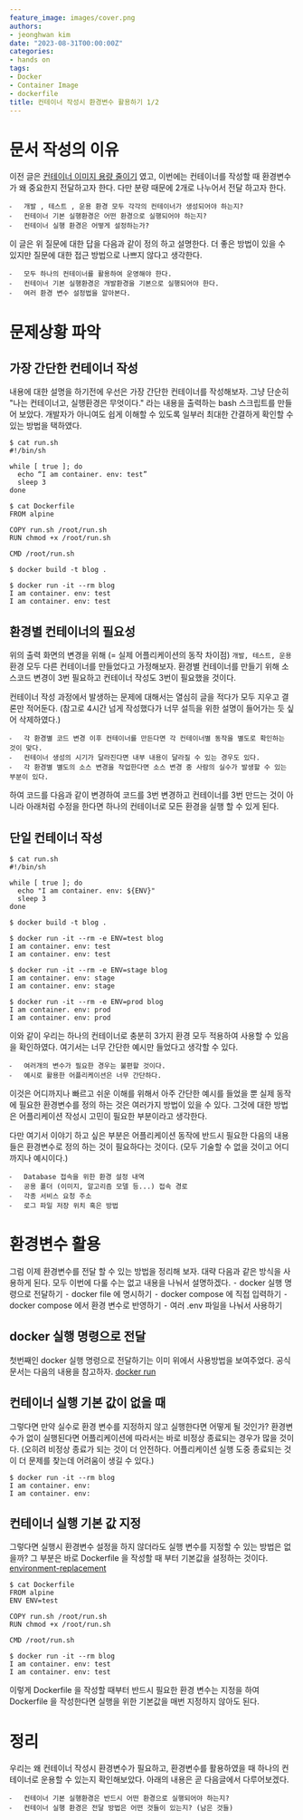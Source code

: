 ```yaml
---
feature_image: images/cover.png
authors:
- jeonghwan kim
date: "2023-08-31T00:00:00Z"
categories:
- hands on
tags:
- Docker
- Container Image
- dockerfile
title: 컨테이너 작성시 환경변수 활용하기 1/2
---
```


# 문서 작성의 이유

이전 글은 [컨테이너 이미지 용량 줄이기](https://tech.cloudmt.co.kr/2022/11/08/container-imagesize-diet/) 였고, 이번에는 컨테이너를 작성할 때 환경변수가 왜 중요한지 전달하고자 한다. 다만 분량 때문에 2개로 나누어서 전달 하고자 한다.

	⁃	개발 , 테스트 , 운용 환경 모두 각각의 컨테이너가 생성되어야 하는지?
	⁃	컨테이너 기본 실행환경은 어떤 환경으로 실행되어야 하는지?
	⁃	컨테이너 실행 환경은 어떻게 설정하는가?

이 글은 위 질문에 대한 답을 다음과 같이 정의 하고 설명한다. 더 좋은 방법이 있을 수 있지만 질문에 대한 접근 방법으로 나쁘지 않다고 생각한다.

	⁃	모두 하나의 컨테이너를 활용하여 운영해야 한다.
	⁃	컨테이너 기본 실행환경은 개발환경을 기본으로 실행되어야 한다.
	⁃	여러 환경 변수 설정법을 알아본다.

# 문제상황 파악

## 가장 간단한 컨테이너 작성

내용에 대한 설명을 하기전에 우선은 가장 간단한 컨테이너를 작성해보자. 그냥 단순히 "나는 컨테이너고, 실행환경은 무엇이다." 라는 내용을 출력하는 bash 스크립트를 만들어 보았다. 개발자가 아니여도 쉽게 이해할 수 있도록 일부러 최대한 간결하게 확인할 수 있는 방법을 택하였다.

```
$ cat run.sh
#!/bin/sh

while [ true ]; do
  echo “I am container. env: test”
  sleep 3
done

$ cat Dockerfile
FROM alpine

COPY run.sh /root/run.sh
RUN chmod +x /root/run.sh

CMD /root/run.sh

$ docker build -t blog .

$ docker run -it --rm blog
I am container. env: test
I am container. env: test
```

## 환경별 컨테이너의 필요성

위의 출력 화면의 변경을 위해 (= 실제 어플리케이션의 동작 차이점) `개발, 테스트, 운용` 환경 모두 다른 컨테이너를 만들었다고 가정해보자. 환경별 컨테이너를 만들기 위해 소스코드 변경이 3번 필요하고 컨테이너 작성도 3번이 필요했을 것이다.

컨테이너 작성 과정에서 발생하는 문제에 대해서는 열심히 글을 적다가 모두 지우고 결론만 적어둔다. (참고로 4시간 넘게 작성했다가 너무 설득을 위한 설명이 들어가는 듯 싶어 삭제하였다.)

	⁃	각 환경별 코드 변경 이후 컨테이너를 만든다면 각 컨테이너별 동작을 별도로 확인하는 것이 맞다.
	⁃	컨테이너 생성의 시기가 달라진다면 내부 내용이 달라질 수 있는 경우도 있다.
	⁃	각 환경별 별도의 소스 변경을 작업한다면 소스 변경 중 사람의 실수가 발생할 수 있는 부분이 있다.

하여 코드를 다음과 같이 변경하여 코드를 3번 변경하고 컨테이너를 3번 만드는 것이 아니라 아래처럼 수정을 한다면 하나의 컨테이너로 모든 환경을 실행 할 수 있게 된다.

## 단일 컨테이너 작성

```
$ cat run.sh
#!/bin/sh

while [ true ]; do
  echo "I am container. env: ${ENV}"
  sleep 3
done

$ docker build -t blog .

$ docker run -it --rm -e ENV=test blog
I am container. env: test
I am container. env: test

$ docker run -it --rm -e ENV=stage blog
I am container. env: stage
I am container. env: stage

$ docker run -it --rm -e ENV=prod blog
I am container. env: prod
I am container. env: prod
```

이와 같이 우리는 하나의 컨테이너로 충분히 3가지 환경 모두 적용하여 사용할 수 있음을 확인하였다. 여기서는 너무 간단한 예시만 들었다고 생각할 수 있다.

	⁃	여러개의 변수가 필요한 경우는 불편할 것이다.
	⁃	예시로 활용한 어플리케이션은 너무 간단하다.

이것은 어디까지나 빠르고 쉬운 이해를 위해서 아주 간단한 예시를 들었을 뿐 실제 동작에 필요한 환경변수를 정의 하는 것은 여러가지 방법이 있을 수 있다. 그것에 대한 방법은 어플리케이션 작성시 고민이 필요한 부분이라고 생각한다.

다만 여기서 이야기 하고 싶은 부분은 어플리케이션 동작에 반드시 필요한 다음의 내용들은 환경변수로 정의 하는 것이 필요하다는 것이다. (모두 기술할 수 없을 것이고 어디까지나 예시이다.)

	⁃	Database 접속을 위한 환경 설정 내역
	⁃	공용 폴더 (이미지, 알고리즘 모델 등...) 접속 경로
	⁃	각종 서비스 요청 주소
	⁃	로그 파일 저장 위치 혹은 방법

# 환경변수 활용

그럼 이제 환경변수를 전달 할 수 있는 방법을 정리해 보자. 대략 다음과 같은 방식을 사용하게 된다. 모두 이번에 다룰 수는 없고 내용을 나눠서 설명하겠다.
	⁃	docker 실행 명령으로 전달하기
	⁃	docker file 에 명시하기
	⁃	docker compose 에 직접 입력하기
	⁃	docker compose 에서 환경 변수로 반영하기
	⁃	여러 .env 파일을 나눠서 사용하기

## docker 실행 명령으로 전달

첫번째인 docker 실행 명령으로 전달하기는 이미 위에서 사용방법을 보여주었다. 공식 문서는 다음의 내용을 참고하자. [docker run](https://docs.docker.com/engine/reference/commandline/run/#env)

## 컨테이너 실행 기본 값이 없을 때

그렇다면 만약 실수로 환경 변수를 지정하지 않고 실행한다면 어떻게 될 것인가? 환경변수가 없이 실행된다면 어플리케이션에 따라서는 바로 비정상 종료되는 경우가 많을 것이다. (오히려 비정상 종료가 되는 것이 더 안전하다. 어플리케이션 실행 도중 종료되는 것이 더 문제를 찾는데 어려움이 생길 수 있다.)

```
$ docker run -it --rm blog
I am container. env:
I am container. env:
```

## 컨테이너 실행 기본 값 지정

그렇다면 실행시 환경변수 설정을 하지 않더라도 실행 변수를 지정할 수 있는 방법은 없을까? 그 부분은 바로 Dockerfile 을 작성할 때 부터 기본값을 설정하는 것이다. [environment-replacement](https://docs.docker.com/engine/reference/builder/#environment-replacement)

```
$ cat Dockerfile
FROM alpine
ENV ENV=test

COPY run.sh /root/run.sh
RUN chmod +x /root/run.sh

CMD /root/run.sh

$ docker run -it --rm blog
I am container. env: test
I am container. env: test
```

이렇게 Dockerfile 을 작성할 때부터 반드시 필요한 환경 변수는 지정을 하여 Dockerfile 을 작성한다면 실행을 위한 기본값을 매번 지정하지 않아도 된다.

# 정리

우리는 왜 컨테이너 작성시 환경변수가 필요하고, 환경변수를 활용하였을 때 하나의 컨테이너로 운용할 수 있는지 확인해보았다. 아래의 내용은 곧 다음글에서 다루어보겠다.

	⁃	컨테이너 기본 실행환경은 반드시 어떤 환경으로 실행되어야 하는지?
	⁃	컨테이너 실행 환경은 전달 방법은 어떤 것들이 있는지? (남은 것들)


